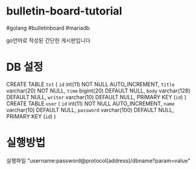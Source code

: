 # bulletin-board-tutorial
#golang #bulletinboard #mariadb

go언어로 작성된 간단한 게시판입니다

# DB 설정
CREATE TABLE `txt` ( 
  `id` int(11) NOT NULL AUTO_INCREMENT,
  `title` varchar(20) NOT NULL,
  `time` bigint(20) DEFAULT NULL,
  `body` varchar(128) DEFAULT NULL,
  `writer` varchar(10) DEFAULT NULL,
  PRIMARY KEY (`id`)
)
CREATE TABLE `user` (
  `id` int(11) NOT NULL AUTO_INCREMENT,
  `name` varchar(10) DEFAULT NULL,
  `password` varchar(100) DEFAULT NULL,
  PRIMARY KEY (`id`)
) 

# 실행방법
실행파일 "username:password@protocol(address)/dbname?param=value"
